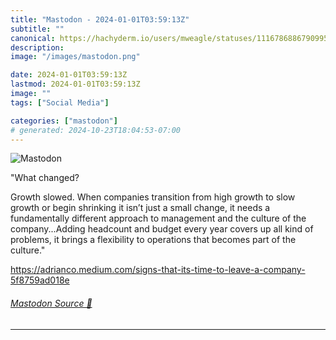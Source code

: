 ```yaml
---
title: "Mastodon - 2024-01-01T03:59:13Z"
subtitle: ""
canonical: https://hachyderm.io/users/mweagle/statuses/111678688679099571
description:
image: "/images/mastodon.png"

date: 2024-01-01T03:59:13Z
lastmod: 2024-01-01T03:59:13Z
image: ""
tags: ["Social Media"]

categories: ["mastodon"]
# generated: 2024-10-23T18:04:53-07:00
---
```

![Mastodon](/images/mastodon.png)

<p>&quot;What changed?</p><p>Growth slowed. When companies transition from high growth to slow growth or begin shrinking it isn’t just a small change, it needs a fundamentally different approach to management and the culture of the company...Adding headcount and budget every year covers up all kind of problems, it brings a flexibility to operations that becomes part of the culture.&quot;</p><p><a href="https://adrianco.medium.com/signs-that-its-time-to-leave-a-company-5f8759ad018e" target="_blank" rel="nofollow noopener noreferrer" translate="no"><span class="invisible">https://</span><span class="ellipsis">adrianco.medium.com/signs-that</span><span class="invisible">-its-time-to-leave-a-company-5f8759ad018e</span></a></p>


###### [Mastodon Source 🐘](https://hachyderm.io/@mweagle/111678688679099571)

___
